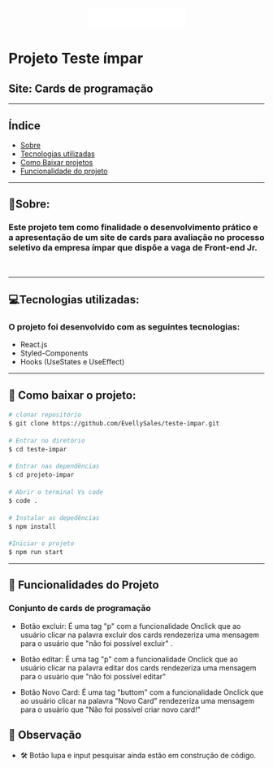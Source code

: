 
<h1 align="center">
<img src="./image/logo.png" />
</h1>

<h1>Projeto Teste ímpar</h1>
<h2>Site: Cards de programação</h2>

---

## Índice
- [Sobre](#-sobre)
- [Tecnologias utilizadas](#-tecnologias-utilizadas)
- [Como Baixar projetos](#-como-baixar-o-projeto)
- [Funcionalidade do projeto](#-funcionalidade-do-projeto)
---

## 📃Sobre:

### Este projeto tem como finalidade o desenvolvimento prático e a apresentação de um site de cards para avaliação no **processo seletivo da empresa ímpar**  que dispõe a vaga de Front-end Jr.
<br>

---

## 💻Tecnologias utilizadas:

### O projeto foi desenvolvido com as seguintes tecnologias:

* React.js
* Styled-Components
* Hooks (UseStates e UseEffect)

---

## 📂 Como baixar o projeto:

```bash
# clonar repositório
$ git clone https://github.com/EvellySales/teste-impar.git

# Entrar no diretório
$ cd teste-impar

# Entrar nas dependências
$ cd projeto-impar

# Abrir o terminal Vs code 
$ code .

# Instalar as depedências
$ npm install

#Iniciar o projeto
$ npm run start
```

---

## 🔗 Funcionalidades do Projeto


### Conjunto de cards de programação 

- Botão excluir:
É uma tag "p" com a funcionalidade Onclick que ao usuário clicar na palavra excluir dos cards rendezeriza uma mensagem para o usuário que "não foi possível excluir" .

- Botão editar:
É uma tag "p" com a funcionalidade Onclick que ao usuário clicar na palavra editar dos cards rendezeriza uma mensagem para o usuário que "não foi possível editar" 

- Botão Novo Card:
É uma tag "buttom" com a funcionalidade Onclick que ao usuário clicar na palavra "Novo Card" rendezeriza uma mensagem para o usuário que "Não foi possível criar novo card!" 

## 📢 Observação
- 🛠 Botão lupa e input pesquisar ainda estão em construção de código. 
